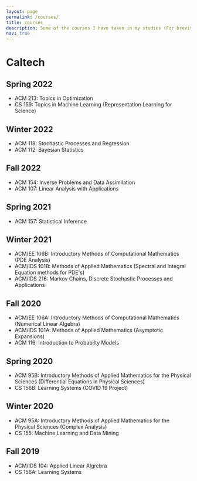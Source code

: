```yaml
---
layout: page
permalink: /courses/
title: courses
description: Some of the courses I have taken in my studies (For brevity, I mainly included classes in my major)
nav: true
---
```


# Caltech
## Spring 2022
- ACM 213: Topics in Optimization
- CS 159: Topics in Machine Learning (Representation Learning for Science)

## Winter 2022
- ACM 118: Stochastic Processes and Regression
- ACM 112: Bayesian Statistics

## Fall 2022
- ACM 154: Inverse Problems and Data Assimilation
- ACM 107: Linear Analysis with Applications

## Spring 2021
- ACM 157: Statistical Inference

## Winter 2021
- ACM/EE 106B: Introductory Methods of Computational Mathematics (PDE Analysis)
- ACM/IDS 101B: Methods of Applied Mathematics (Spectral and Integral Equation methods for PDE's)
- ACM/IDS 216: Markov Chains, Discrete Stochastic Processes and Applications

## Fall 2020
- ACM/EE 106A: Introductory Methods of Computational Mathematics (Numerical Linear Algebra)
- ACM/IDS 101A: Methods of Applied Mathematics (Asymptotic Expansions)
- ACM 116: Introduction to Probabilty Models

## Spring 2020
- ACM 95B: Introductory Methods of Applied Mathematics for the Physical Sciences (Differential Equations in Physical Sciences)
- CS 156B: Learning Systems (COVID 19 Project)

## Winter 2020
- ACM 95A: Introductory Methods of Applied Mathematics for the Physical Sciences (Complex Analysis)
- CS 155: Machine Learning and Data Mining

## Fall 2019
- ACM/IDS 104: Applied Linear Algrebra
- CS 156A: Learning Systems